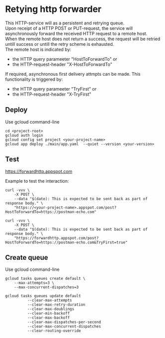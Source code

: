 # Retying http forwarder

This HTTP-service will as a persistent and retrying queue.<br/>
Upon receipt of a HTTP POST or PUT-request, the service will asynchronously forward the received HTTP request to a remote host.<br/>
When the remote host does not return a success, the request will be retried untill success or 
untill the retry scheme is exhausted.<br/>
The remote host is indicated by:
- the HTTP query parameeter "HostToForwardTo" or
- the HTTP-request-header "X-HostToForwardTo"

If required, asynchronous first delivery attmpts can be made. This functionality is triggered by:
- the HTTP query parameeter "TryFirst" or
- the HTTP-request-header "X-TryFirst"
   
## Deploy

Use gcloud command-line

    cd <project-root>
    gcloud auth login
    gcloud config set project <your-project-name>
    gcloud app deploy ./main/app.yaml  --quiet --version <your-version>
    
## Test

https://forwardhttp.appspot.com


Example to test the interaction:

    curl -vvv \
        -X POST \
        --data "$(date): This is expected to be sent back as part of response body." \
        "https://<your-project-name>.appspot.com/post?HostToForwardTo=https://postman-echo.com"   

    curl -vvv \
        -X POST \
        --data "$(date): This is expected to be sent back as part of response body." \
        "https://forwardhttp.appspot.com/post?HostToForwardTo=https://postman-echo.com&TryFirst=true"  
        
## Create queue

Use gcloud command-line

    gcloud tasks queues create default \
        --max-attempts=3 \
        --max-concurrent-dispatches=3

    gcloud tasks queues update default
              --clear-max-attempts 
              --clear-max-retry-duration
              --clear-max-doublings 
              --clear-min-backoff
              --clear-max-backoff
              --clear-max-dispatches-per-second
              --clear-max-concurrent-dispatches
              --clear-routing-override         

